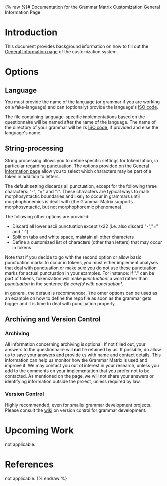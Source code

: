 {% raw %}# Documentation for the Grammar Matrix Customization General Information Page

# Introduction

This document provides background information on how to fill out the
[General Information
page](http://matrix.ling.washington.edu/customize/matrix.cgi?subpage=general)
of the customization system.

# Options

## Language

You must provide the name of the language (or grammar if you are working
on a fake-language) and can (optionally) provide the language's [ISO
code](http://www.sil.org/iso639-3/codes.asp).

The file containing language-specific implementations based on the
questionnaire will be named after the name of the language. The name of
the directory of your grammar will be its [ISO
code](http://www.sil.org/iso639-3/codes.asp), if provided and else the
language's name.

## String-processing

String processing allows you to define specific settings for
tokenization, in particular regarding punctuation. The options provided
on the [General Information
page](http://www.delph-in.net/matrix/customize/matrix.cgi?subpage=general)
allow you to select which characters may be part of a token in addition
to letters.

The default setting discards all punctuation, except for the following
three characters: "-", "=" and ":". These characters are typical ways to
mark morphosyntactic boundaries and likely to occur in grammars until
morphophonemics is dealt with (the Grammar Matrix supports
morphosyntactic, but not morphophonemic phenomena).

The following other options are provided:

- Discard all lower ascii punctuation except \\x22 (i.e. also discard
"-","=" and ":")
- Split on tabs and white space, maintain all other characters
- Define a customized list of characters (other than letters) that may
occur in tokens

Note that if you decide to go with the second option or allow basic
punctuation marks to occur in tokens, you must either implement analyses
that deal with punctuation or make sure you do not use these punctuation
marks for actual punctuation in your examples. For instance: if "." can
be part of tokens, tokenization will make *punctuation!* a word rather
than *punctuation* in the sentence *Be careful with punctuation!*.

In general, the default is recommended. The other options can be used as
an example on how to define the repp file as soon as the grammar gets
bigger and it is time to deal with punctuation properly.

## Archiving and Version Control

### Archiving

All information concerning archiving is optional. If not filled out,
your answers to the questionnaire will **not** be retained by us. If
possible, do allow us to save your answers and provide us with name and
contact details. This information can help us monitor how the Grammar
Matrix is used and improve it. We may contact you out of interest in
your research, unless you add to the comments on your implementation
that you prefer not to be contacted. As mentioned on the page, we will
not share your answers or identifying information outside the project,
unless required by law.

### Version Control

Highly recommended, even for smaller grammar development projects.
Please consult the [wiki](https://blog.inductorsoftware.com/docsproto/tools/VersionControlForGrammarDevelopment) on
version control for grammar development.

# Upcoming Work

not applicable.

# References

not applicable.
{% endraw %}